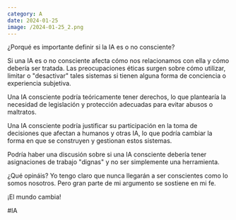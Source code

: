 ```yaml
--- 
category: A 
date: 2024-01-25 
image: /2024-01-25_2.png 
--- 
```


¿Porqué es importante definir si la IA es o no consciente?

Si una IA es o no consciente afecta cómo nos relacionamos con ella y cómo debería ser tratada. Las preocupaciones éticas surgen sobre cómo utilizar, limitar o "desactivar" tales sistemas si tienen alguna forma de conciencia o experiencia subjetiva.

Una IA consciente podría teóricamente tener derechos, lo que plantearía la necesidad de legislación y protección adecuadas para evitar abusos o maltratos.

Una IA consciente podría justificar su participación en la toma de decisiones que afectan a humanos y otras IA, lo que podría cambiar la forma en que se construyen y gestionan estos sistemas.

Podría haber una discusión sobre si una IA consciente debería tener asignaciones de trabajo "dignas" y no ser simplemente una herramienta.

¿Qué opináis? Yo tengo claro que nunca llegarán a ser conscientes como lo somos nosotros. Pero gran parte de mi argumento se sostiene en mi fe. 

¡El mundo cambia!

#IA